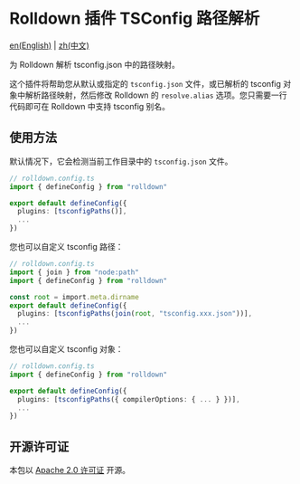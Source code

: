 # Rolldown 插件 TSConfig 路径解析

[en(English)](./README.md) |
[zh(中文)](./README_zh.md)

为 Rolldown 解析 tsconfig.json 中的路径映射。

这个插件将帮助您从默认或指定的 `tsconfig.json`
文件，或已解析的 tsconfig 对象中解析路径映射，然后修改 Rolldown 的
`resolve.alias` 选项。您只需要一行代码即可在 Rolldown 中支持 tsconfig 别名。

## 使用方法

默认情况下，它会检测当前工作目录中的 `tsconfig.json` 文件。

```ts
// rolldown.config.ts
import { defineConfig } from "rolldown"

export default defineConfig({
  plugins: [tsconfigPaths()],
  ...
})
```

您也可以自定义 tsconfig 路径：

```ts
// rolldown.config.ts
import { join } from "node:path"
import { defineConfig } from "rolldown"

const root = import.meta.dirname
export default defineConfig({
  plugins: [tsconfigPaths(join(root, "tsconfig.xxx.json"))],
  ...
})
```

您也可以自定义 tsconfig 对象：

```ts
// rolldown.config.ts
import { defineConfig } from "rolldown"

export default defineConfig({
  plugins: [tsconfigPaths({ compilerOptions: { ... } })],
  ...
})
```

## 开源许可证

本包以 [Apache 2.0 许可证](./LICENSE) 开源。

